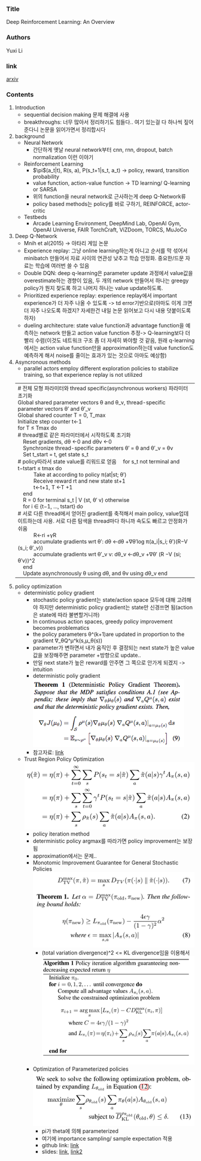 ### Title
Deep Reinforcement Learning: An Overview

### Authors
Yuxi Li

### link
[arxiv](https://arxiv.org/pdf/1701.07274.pdf)

### Contents
1. Introduction
    - sequential decision making 문제 해결에 사용
    - breakthroughs: 너무 많아서 정리하기도 힘들다.. 여기 있는걸 다 하나씩 짚어준다니 논문을 읽어가면서 정리합시다
1. background
    - Neural Network
        - 간단하게 옛날 neural network부터 cnn, rnn, dropout, batch normalization 이런 이야기
    - Reinforcement Learning
        - $\pi\$(a_t|t), R(s, a), P(s_t+1|s_t, a_t) -> policy, reward, transition probability
        - value function, action-value function -> TD learning/ Q-learning or SARSA
        - 위의 function을 neural network로 근사하는게 deep Q-Network류
        - policy based methods는 policy를 바로 구하기, REINFORCE, actor-critic
    - Testbeds
        - Arcade Learning Environment, DeepMind Lab, OpenAI Gym, OpenAI Universe, FAIR TorchCraft, ViZDoom, TORCS, MuJoCo
1. Deep Q-Network
    - Mnih et al(2015) -> 아타리 게임 논문
    - Experience replay: 그냥 online learning하는게 아니고 순서를 막 섞어서 minibatch 만들어서 자료 사이의 연관성 낮추고 학습 안정화. 중요한/드문 자료는 학습에 여러번 쓸 수 있음
    - Double DQN: deep q-learning은 parameter update 과정에서 value값을 overestimate하는 경향이 있음, 두 개의 network 만들어서 하나는 greegy policy가 뭔지 찾도록 하고 나머지 하나는 value update하도록. 
    - Prioritized experience replay: experience replay에서 important experience가 더 자주 나올 수 있도록 -> td error기반으로(아마도 이게 크면 더 자주 나오도록 하겠지? 자세한건 내일 논문 읽어보고 다시 내용 덧붙이도록 하자)
    - dueling architecture: state value function과 advantage function을 예측하는 network 만들고 action value function 추정-> Q-learning보다 더 빨리 수렴(이것도 네트워크 구조 좀 더 자세히 봐야할 것 같음, 원래 q-learning에서는 action value function만을 approximation하는데 value function도 예측하게 해서 noise를 줄이는 효과가 있는 것으로 아마도 예상함)
1. Asyncronous methods
    - parallel actors employ different exploration policies to stabilize training, so that experience replay is not utilized
    <table>
    <tr>
        <td>
            # 전체 모형 파라미터와 thread specific(asynchronous workers) 파라미터 초기화<br> 
            Global shared parameter vectors θ and θ_v, thread-specific parameter vectors θ′ and θ′_v<br> 
            Global shared counter T = 0, T_max<br>
            Initialize step counter t←1<br> 
            for T ≤ Tmax do<br>
                # thread별로 같은 파라미터에서 시작하도록 초기화<br>
                &emsp;Reset gradients, dθ ←0 and dθv ←0<br> 
                &emsp;Synchronize thread-specific parameters θ′ = θ and θ′_v = θv<br>
                &emsp;Set t_start = t, get state s_t<br>
                # policy따라서 state value를 리워드로 얻음
                &emsp;for s_t not terminal and t−tstart ≤ tmax do<br>
                    &emsp;&emsp;&emsp;Take at according to policy π(at|st; θ′)<br>
                    &emsp;&emsp;&emsp;Receive reward rt and new state st+1<br>
                    &emsp;&emsp;&emsp;t←t+1, T ←T +1<br>
                &emsp;end<br>
                &emsp;R = 0 for terminal s_t | V (st, θ′ v) otherwise<br>
                &emsp;for i ∈ {t−1, ..., tstart} do<br> 
                    # 서로 다른 thread에서 얻어진 gradient를 축적해서 main policy, value업데이트하는데 사용. 서로 다른 탐색을 thread마다 하니까 속도도 빠르고 안정화가 쉬움<br>
                    &emsp;&emsp;&emsp;R←ri +γR<br>
                    &emsp;&emsp;&emsp;accumulate gradients wrt θ′: dθ ←dθ +∇θ′log π(a_i|s_i; θ′)(R−V (s_i; θ′_v))<br>
                    &emsp;&emsp;&emsp;accumulate gradients wrt θ′_v v: dθ_v ←dθ_v +∇θ′ (R −V (si; θ′v))^2<br>
                &emsp;end<br>
                &emsp;Update asynchronously θ using dθ, and θv using dθ_v
            end
        </td>
    </tr>
    </table>
1. policy optimization
    - deterministic policy gradient
        - stochastic policy gradient는 state/action space 모두에 대해 고려해야 하지만 deterministic policy gradient는 state만 신경쓰면 됨(action은 state에 따라 불변할거니까)
        - In continuous action spaces, greedy policy improvement becomes problematics
        - the policy parameters θ^(k+1)are updated in proportion to the gradient ∇_θQ^μ^k(s,μ_θ(s))
        - parameter가 변하면서 내가 움직인 후 결정되는 next state가 높은 value값을 보장해주면 parameter +방향으로 update..
        - 만일 next state가 높은 reward를 안주면 그 쪽으로 안가게 되겠지 -> intuition
        - deterministic poliy gradient
        ![image](../image/170521.png)
        - 참고자료: [link](http://pemami4911.github.io/blog/2016/08/21/ddpg-rl.html)
    - Trust Region Policy Optimization
        ![image](../image/170524.png)
        - policy iteration method
        - deterministic policy argmax를 따라가면 policy improvement는 보장됨
        - approximation에서는 문제..
        - Monotomic Improvement Guarantee for General Stochastic Policies
            ![image](../image/170524_2.png)
            - (total variation divergence)^2 <= KL divergence임을 이용해서
            ![image](../image/170524_3.png)
        - Optimization of Parameterized policies
            ![image](../image/170524_4.png)
            - pi가 theta에 의해 parameterized
            - 여기에 importance sampling/ sample expectation 적용
            - github link: [link](https://github.com/wojzaremba/trpo)
            - slides: [link](https://media.nips.cc/Conferences/2016/Slides/6198-Slides.pdf), [link2](http://joschu.net/docs/2016-NIPS-Tutorial.pdf)


        